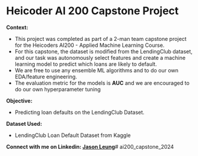 # Heicoder AI 200 Capstone Project
<b>Context:</b>
- This project was completed as part of a 2-man team capstone project for the Heicoders AI200 - Applied Machine Learning Course. 
- For this capstone, the dataset is modified from the LendingClub dataset, and our task was autonomously select features and create a machine learning model to predict which loans are likely to default.
- We are free to use any ensemble ML algorithms and to do our own EDA/feature engineering.
- The evaluation metric for the models is **AUC** and we are encouraged to do our own hyperparameter tuning

<b>Objective:</b>
- Predicting loan defaults on the LendingClub Dataset.

<b>Dataset Used:</b>
- LendingClub Loan Default Dataset from Kaggle

<b>Connect with me on Linkedin: [Jason Leung](https://www.linkedin.com/in/jasonleunghp/)</b># ai200_capstone_2024
